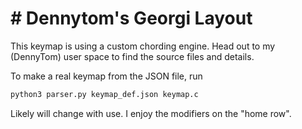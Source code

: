 # # Dennytom's Georgi Layout

This keymap is using a custom chording engine. Head out to my (DennyTom) user space to find the source files and details.

To make a real keymap from the JSON file, run 

```sh
python3 parser.py keymap_def.json keymap.c
```

Likely will change with use. I enjoy the modifiers on the "home row".